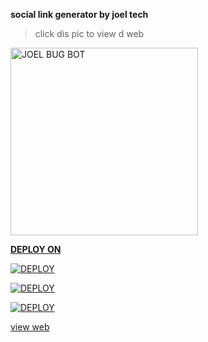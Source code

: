 **social link generator by joel tech**





>click dis pic to view d web




<a href="https://link-generator-by-joel.onrender.com/">
 <img alt="JOEL BUG BOT" height="300" src="https://files.catbox.moe/um80a5.jpg">








**DEPLOY ON**










<a
      href='https://dashboard.heroku.com/new?template=https://github.com/joeljamestech2/social-link-generator-' target="_blank"><img alt='DEPLOY' src='https://img.shields.io/badge/-HEROKU-purple?style=for-the-badge&logo=heroku&logoColor=white'/></a>














<a
      href='https://replit.com/' target="_blank"><img alt='DEPLOY' src='https://img.shields.io/badge/-REPLIT-purple?style=for-the-badge&logo=replit&logoColor=yellow'/></a>















 <a
      href='https://dashboard.render.com/select-repo?type=web' target="_blank"><img alt='DEPLOY' src='https://img.shields.io/badge/-RENDER-purple?style=for-the-badge&logo=render&logoColor=black'/></a>








<a href="https://link-generator-by-joel.onrender.com/">
  view web



  
